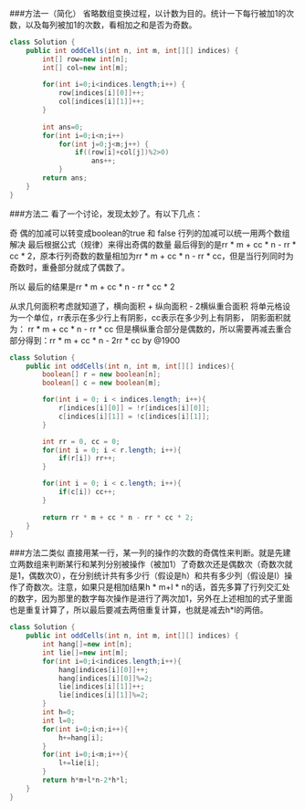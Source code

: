 ###方法一（简化）
省略数组变换过程，以计数为目的。统计一下每行被加1的次数，以及每列被加1的次数，看相加之和是否为奇数。
```java
class Solution {
    public int oddCells(int n, int m, int[][] indices) {
        int[] row=new int[n];
        int[] col=new int[m];
        
        for(int i=0;i<indices.length;i++) {
        	row[indices[i][0]]++;
        	col[indices[i][1]]++;
        }
        
        int ans=0;
        for(int i=0;i<n;i++)
        	for(int j=0;j<m;j++) {
        		if((row[i]+col[j])%2>0)
        			ans++;
        	}
        return ans;
    }
}
```
###方法二
看了一个讨论，发现太妙了。有以下几点：

奇 偶的加减可以转变成boolean的true 和 false
行列的加减可以统一用两个数组解决
最后根据公式（规律）来得出奇偶的数量
最后得到的是rr * m + cc * n - rr * cc * 2，原本行列奇数的数量相加为rr * m + cc * n - rr * cc，但是当行列同时为奇数时，重叠部分就成了偶数了。

所以 最后的结果是rr * m + cc * n - rr * cc * 2

从求几何面积考虑就知道了，横向面积 + 纵向面积 - 2横纵重合面积 将单元格设为一个单位，rr表示在多少行上有阴影，cc表示在多少列上有阴影， 阴影面积就为： rr * m + cc * n - rr * cc 但是横纵重合部分是偶数的，所以需要再减去重合部分得到：rr * m + cc * n - 2rr * cc by @1900

```java
class Solution {
    public int oddCells(int n, int m, int[][] indices){
        boolean[] r = new boolean[n];
        boolean[] c = new boolean[m];

        for(int i = 0; i < indices.length; i++){
            r[indices[i][0]] = !r[indices[i][0]];
            c[indices[i][1]] = !c[indices[i][1]];
        }

        int rr = 0, cc = 0;
        for(int i = 0; i < r.length; i++){
            if(r[i]) rr++;
        }

        for(int i = 0; i < c.length; i++){
            if(c[i]) cc++;
        }
        
        return rr * m + cc * n - rr * cc * 2;
    }
}
```

###方法二类似
直接用某一行，某一列的操作的次数的奇偶性来判断。就是先建立两数组来判断某行和某列分别被操作（被加1）了奇数次还是偶数次（奇数次就是1，偶数次0），在分别统计共有多少行（假设是h）和共有多少列（假设是l）操作了奇数次。注意，如果只是相加结果h * m+l * n的话，首先多算了行列交汇处的数字，因为那里的数字每次操作是进行了两次加1，另外在上述相加的式子里面也是重复计算了，所以最后要减去两倍重复计算，也就是减去h*l的两倍。
```java
class Solution {
    public int oddCells(int n, int m, int[][] indices) {
        int hang[]=new int[n];
        int lie[]=new int[m];
        for(int i=0;i<indices.length;i++){
            hang[indices[i][0]]++;
            hang[indices[i][0]]%=2;
            lie[indices[i][1]]++;
            lie[indices[i][1]]%=2;
        }
        int h=0;
        int l=0;
        for(int i=0;i<n;i++){
            h+=hang[i];
        }
        for(int i=0;i<m;i++){
            l+=lie[i];
        }
        return h*m+l*n-2*h*l;
    }
}
```